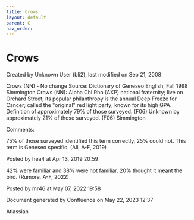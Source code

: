 ```yaml
---
title: Crows
layout: default
parent: C
nav_order:
---
```


# Crows

Created by  Unknown User (bli2), last modified on Sep 21, 2008

Crows (NN) - No change Source: Dictionary of Geneseo English, Fall 1998 Simmington Crows (NN): Alpha Chi Rho (AXP) national fraternity; live on Orchard Street; its popular philanthropy is the annual Deep Freeze for Cancer; called the &quot;original&quot; red light party; known for its high GPA. Definition of approximately 79% of those surveyed. (F06) Unknown by approximately 21% of those surveyed. (F06) Simmington

Comments:

75% of those surveyed identified this term correctly, 25% could not. This term is Geneseo specific. (Ali, A-F, 2019)

Posted by hea4 at Apr 13, 2019 20:59

42% were familiar and 38% were not familiar. 20% thought it meant the bird. (Rumore, A-F, 2022)

Posted by mr46 at May 07, 2022 19:58

Document generated by Confluence on May 22, 2023 12:37

Atlassian
